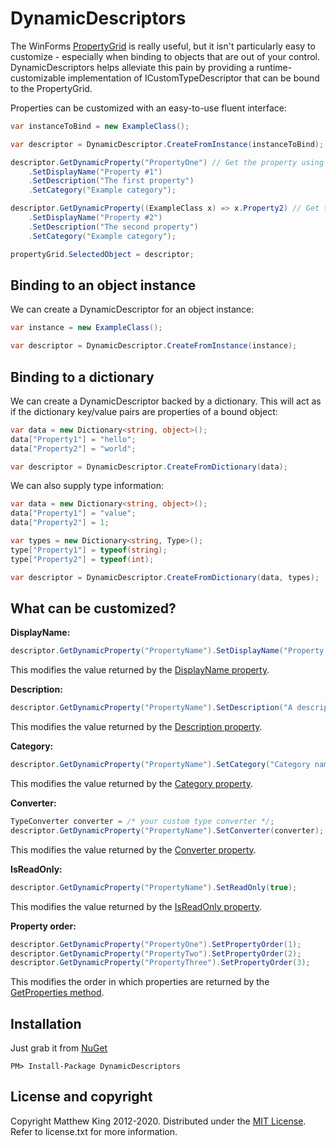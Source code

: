 # DynamicDescriptors

The WinForms [PropertyGrid](http://msdn.microsoft.com/en-us/library/system.windows.forms.propertygrid.aspx) is really useful, but it isn't particularly easy to customize - especially when binding to objects that are out of your control. DynamicDescriptors helps alleviate this pain by providing a runtime-customizable implementation of ICustomTypeDescriptor that can be bound to the PropertyGrid.

Properties can be customized with an easy-to-use fluent interface:

```csharp
var instanceToBind = new ExampleClass();

var descriptor = DynamicDescriptor.CreateFromInstance(instanceToBind);

descriptor.GetDynamicProperty("PropertyOne") // Get the property using its name.
    .SetDisplayName("Property #1")
    .SetDescription("The first property")
    .SetCategory("Example category");

descriptor.GetDynamicProperty((ExampleClass x) => x.Property2) // Get the property using an expression.
    .SetDisplayName("Property #2")
    .SetDescription("The second property")
    .SetCategory("Example category");

propertyGrid.SelectedObject = descriptor;
```

## Binding to an object instance

We can create a DynamicDescriptor for an object instance:

```csharp
var instance = new ExampleClass();

var descriptor = DynamicDescriptor.CreateFromInstance(instance);
```

## Binding to a dictionary

We can create a DynamicDescriptor backed by a dictionary. This will act as if the dictionary key/value pairs are properties of a bound object:

```csharp
var data = new Dictionary<string, object>();
data["Property1"] = "hello";
data["Property2"] = "world";

var descriptor = DynamicDescriptor.CreateFromDictionary(data);
```

We can also supply type information:

```csharp
var data = new Dictionary<string, object>();
data["Property1"] = "value";
data["Property2"] = 1;

var types = new Dictionary<string, Type>();
type["Property1"] = typeof(string);
type["Property2"] = typeof(int);

var descriptor = DynamicDescriptor.CreateFromDictionary(data, types);
```

## What can be customized?

**DisplayName:**

```csharp
descriptor.GetDynamicProperty("PropertyName").SetDisplayName("Property display name");
```

This modifies the value returned by the [DisplayName property](http://msdn.microsoft.com/en-us/library/system.componentmodel.memberdescriptor.displayname.aspx).

**Description:**

```csharp
descriptor.GetDynamicProperty("PropertyName").SetDescription("A description of the property");
```

This modifies the value returned by the [Description property](http://msdn.microsoft.com/en-us/library/system.componentmodel.memberdescriptor.description.aspx).

**Category:**

```csharp
descriptor.GetDynamicProperty("PropertyName").SetCategory("Category name");
```

This modifies the value returned by the [Category property](http://msdn.microsoft.com/en-us/library/system.componentmodel.memberdescriptor.category.aspx).

**Converter:**

```csharp
TypeConverter converter = /* your custom type converter */;
descriptor.GetDynamicProperty("PropertyName").SetConverter(converter);
```

This modifies the value returned by the [Converter property](http://msdn.microsoft.com/en-us/library/system.componentmodel.propertydescriptor.converter.aspx).

**IsReadOnly:**

```csharp
descriptor.GetDynamicProperty("PropertyName").SetReadOnly(true);
```

This modifies the value returned by the [IsReadOnly property](http://msdn.microsoft.com/en-us/library/system.componentmodel.propertydescriptor.isreadonly.aspx).

**Property order:**

```csharp
descriptor.GetDynamicProperty("PropertyOne").SetPropertyOrder(1);
descriptor.GetDynamicProperty("PropertyTwo").SetPropertyOrder(2);
descriptor.GetDynamicProperty("PropertyThree").SetPropertyOrder(3);
```

This modifies the order in which properties are returned by the [GetProperties method](http://msdn.microsoft.com/en-us/library/hc91c96t.aspx).

## Installation

Just grab it from [NuGet](https://www.nuget.org/packages/DynamicDescriptors/)

```
PM> Install-Package DynamicDescriptors
```

## License and copyright

Copyright Matthew King 2012-2020.
Distributed under the [MIT License](http://opensource.org/licenses/MIT). Refer to license.txt for more information.
